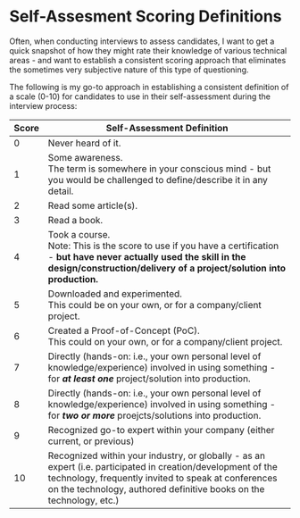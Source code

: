 
# Self-Assesment Scoring Definitions

Often, when conducting interviews to assess candidates, I want to get a quick snapshot of how they might rate their knowledge of various technical areas - and want to establish a consistent scoring approach that eliminates the sometimes very subjective nature of this type of questioning.   

The following is my go-to approach in establishing a consistent definition of a scale (0-10) for candidates to use in their self-assessment during the interview process:


|Score | Self-Assessment Definition|
|------|-----------|
0 | Never heard of it. 
1 | Some awareness. <br>The term is somewhere in your conscious mind - but you would be challenged to define/describe it in any detail. 
2 | Read some article(s). 
3 | Read a book.
4 | Took a course. <br>Note: This is the score to use if you have a certification - __but have never actually used the skill in the design/construction/delivery of a project/solution into production.__
5 | Downloaded and experimented. <br>This could be on your own, or for a company/client project. 
6 | Created a Proof-of-Concept (PoC). <br>This could on your own, or for a company/client project.
7 | Directly (hands-on: i.e., your own personal level of knowledge/experience) involved in using something - for ___at least one___ project/solution into production.
8 | Directly (hands-on: i.e., your own personal level of knowledge/experience) involved in using something - for ___two or more___ proejcts/solutions into production. 
9 | Recognized go-to expert within your company (either current, or previous)
10 | Recognized within your industry, or globally - as an expert (i.e. participated in creation/development of the technology, frequently invited to speak at conferences on the technology, authored definitive books on the technology, etc.)
